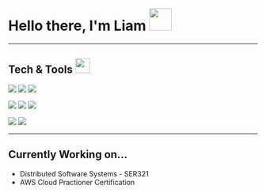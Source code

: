 # Hello there, I'm Liam <img src="https://media.giphy.com/media/gM5qFksULw54NMWyry/giphy.gif" width=45 height=45 padding_top=10 vertical-align=center />

---
## Tech & Tools <img src ="https://media.giphy.com/media/ViCO3ua8uHhhA2ZQ4J/giphy.gif" width=30 height=30 vertical-align=center />


<p float="left">
     <img src="https://img.shields.io/badge/Code-Java-informational?style=plastic&logo=java&logoColor=white&color=009fff" />
     <img src="https://img.shields.io/badge/Code-C/C++-informational?style=plastic&logo=Cplusplus&logoColor=white&color=009fff" />
     <img src="https://img.shields.io/badge/Code-Python-informational?style=plastic&logo=python&logoColor=white&color=009fff" />
</p>

<p float="left">
     <img src="https://img.shields.io/badge/Tool-Gradle-informational?style=plastic&logo=gradle&logoColor=white&color=009fff" />
     <img src="https://img.shields.io/badge/Tool-Travis_CI-informational?style=plastic&logo=travisci&logoColor=white&color=009fff" />
     <img src="https://img.shields.io/badge/Tool-Git-informational?style=plastic&logo=git&logoColor=white&color=009fff" />
</p>

<p float="left">
     <img src="https://img.shields.io/badge/OS-Ubuntu_20.04-informational?style=plastic&logo=ubuntu&logoColor=white&color=009fff" />
     <img src="https://img.shields.io/badge/OS-Windows_10-informational?style=plastic&logo=windows&logoColor=white&color=009fff" />
</p>

---

## Currently Working on... 
* Distributed Software Systems - SER321
* AWS Cloud Practioner Certification

<!--
**lgfoltz/lgfoltz** is a ✨ _special_ ✨ repository because its `README.md` (this file) appears on your GitHub profile.

Here are some ideas to get you started:

- 🔭 I’m currently working on ...
- 🌱 I’m currently learning ...
- 👯 I’m looking to collaborate on ...
- 🤔 I’m looking for help with ...
- 💬 Ask me about ...
- 📫 How to reach me: ...
- 😄 Pronouns: ...
- ⚡ Fun fact: ...
-->
